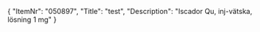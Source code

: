 {
  "ItemNr": "050897",
  "Title": "test",
  "Description": "Iscador Qu, inj-vätska, lösning 1 mg"
}